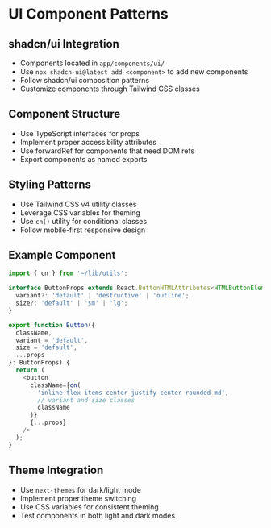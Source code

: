 # UI Component Patterns

## shadcn/ui Integration
- Components located in `app/components/ui/`
- Use `npx shadcn-ui@latest add <component>` to add new components
- Follow shadcn/ui composition patterns
- Customize components through Tailwind CSS classes

## Component Structure
- Use TypeScript interfaces for props
- Implement proper accessibility attributes
- Use forwardRef for components that need DOM refs
- Export components as named exports

## Styling Patterns
- Use Tailwind CSS v4 utility classes
- Leverage CSS variables for theming
- Use `cn()` utility for conditional classes
- Follow mobile-first responsive design

## Example Component
```typescript
import { cn } from '~/lib/utils';

interface ButtonProps extends React.ButtonHTMLAttributes<HTMLButtonElement> {
  variant?: 'default' | 'destructive' | 'outline';
  size?: 'default' | 'sm' | 'lg';
}

export function Button({ 
  className, 
  variant = 'default', 
  size = 'default',
  ...props 
}: ButtonProps) {
  return (
    <button
      className={cn(
        'inline-flex items-center justify-center rounded-md',
        // variant and size classes
        className
      )}
      {...props}
    />
  );
}
```

## Theme Integration
- Use `next-themes` for dark/light mode
- Implement proper theme switching
- Use CSS variables for consistent theming
- Test components in both light and dark modes